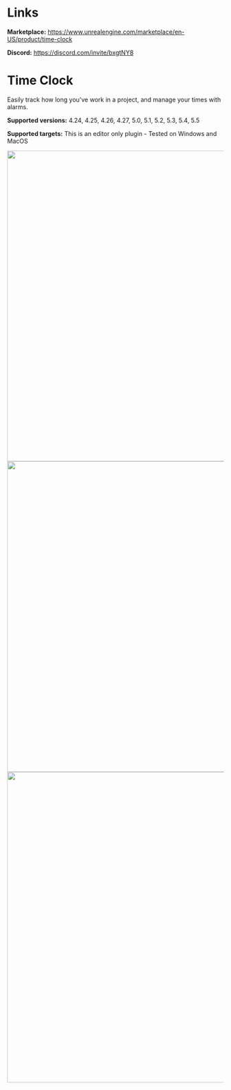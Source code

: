 # Links

**Marketplace:** https://www.unrealengine.com/marketplace/en-US/product/time-clock

**Discord:** https://discord.com/invite/bxgtNY8



# Time Clock
Easily track how long you've work in a project, and manage your times with alarms.
 
 **Supported versions:** 4.24, 4.25, 4.26, 4.27, 5.0, 5.1, 5.2, 5.3, 5.4, 5.5

 **Supported targets:** This is an editor only plugin - Tested on Windows and MacOS

<img src="https://cdn1.epicgames.com/ue/product/Screenshot/TrackYourTime-1920x1080-886617c0810bf2169024bb26995f372b.png?resize=1&w=1920" width="720">
<img src="https://cdn1.epicgames.com/ue/product/Screenshot/Alarms2-1920x1080-443e29523645fb7b740c758253b86c76.png?resize=1&w=1920" width="720">
<img src="https://cdn1.epicgames.com/ue/product/Screenshot/BPandCPP-1920x1080-9b834246e42616e589f09ebf3ed54c5e.png?resize=1&w=1920" width="720">

